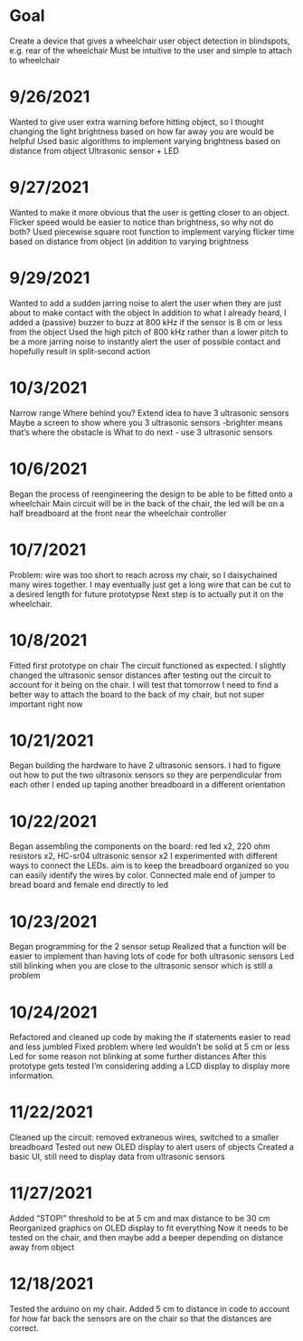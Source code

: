 # Goal
Create a device that gives a wheelchair user object detection in blindspots, e.g. rear of the wheelchair
Must be intuitive to the user and simple to attach to wheelchair
# 9/26/2021
Wanted to give user extra warning before hitting object, so I thought changing the light brightness based on how far away you are would be helpful
Used basic algorithms to implement varying brightness based on distance from object
Ultrasonic sensor + LED
# 9/27/2021
Wanted to make it more obvious that the user is getting closer to an object. Flicker speed would be easier to notice than brightness, so why not do both?
Used piecewise square root function to implement varying flicker time based on distance from object (in addition to varying brightness
# 9/29/2021
Wanted to add a sudden jarring noise to alert the user when they are just about to make contact with the object
In addition to what I already heard, I added a (passive) buzzer to buzz at 800 kHz if the sensor is 8 cm or less from the object
Used the high pitch of 800 kHz rather than a lower pitch to be a more jarring noise to instantly alert the user of possible contact and hopefully result in split-second action
# 10/3/2021
Narrow range
Where behind you?
Extend idea to have 3 ultrasonic sensors
Maybe a screen to show where you 
3 ultrasonic sensors -brighter means that’s where the obstacle is 
What to do next - use 3 ultrasonic sensors
# 10/6/2021
Began the process of reengineering the design to be able to be fitted onto a wheelchair
Main circuit will be in the back of the chair, the led will be on a half breadboard at the front near the wheelchair controller
# 10/7/2021
Problem: wire was too short to reach across my chair, so I daisychained many wires together.
I may eventually just get a long wire that can be cut to a desired length for future prototypse
Next step is to actually put it on the wheelchair.
# 10/8/2021
Fitted first prototype on chair
The circuit functioned as expected. I slightly changed the ultrasonic sensor distances after testing out the circuit to account for it being on the chair. I will test that tomorrow
I need to find a better way to attach the board to the back of my chair, but not super important right now
# 10/21/2021
Began building the hardware to have 2 ultrasonic sensors. I had to figure out how to put the two ultrasonix sensors so they are perpendicular from each other
I ended up taping another breadboard in a different orientation 
# 10/22/2021
Began assembling the components on the board: red led x2, 220 ohm resistors x2, HC-sr04 ultrasonic sensor x2
I experimented with different ways to connect the LEDs. aim is to keep the breadboard organized so you can easily identify the wires by color.
Connected male end of jumper to bread board and female end directly to led 
# 10/23/2021
Began programming for the 2 sensor setup
Realized that a function will be easier to implement than having lots of code for both ultrasonic sensors
Led still blinking when you are close to the ultrasonic sensor which is still a problem
# 10/24/2021
Refactored and cleaned up code by making the if statements easier to read and less jumbled
Fixed problem where led wouldn’t be solid at 5 cm or less
Led for some reason not blinking at some further distances 
After this prototype gets tested I’m considering adding a LCD display to display more information.
# 11/22/2021
Cleaned up the circuit: removed extraneous wires, switched to a smaller breadboard
Tested out new OLED display to alert users of objects
Created a basic UI, still need to display data from ultrasonic sensors
# 11/27/2021
Added “STOP!” threshold to be at 5 cm and max distance to be 30 cm
Reorganized graphics on OLED display to fit everything
Now it needs to be tested on the chair, and then maybe add a beeper depending on distance away from object
# 12/18/2021
Tested the arduino on my chair. Added 5 cm to distance in code to account for how far back the sensors are on the chair so that the distances are correct.
